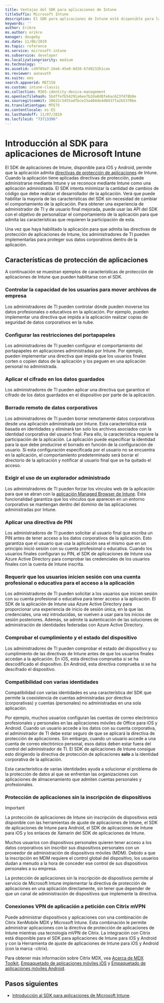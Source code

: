 ```yaml
---
title: Ventajas del SDK para aplicaciones de Intune
titleSuffix: Microsoft Intune
description: El SDK para aplicaciones de Intune está disponible para las plataformas iOS y Android y, gracias a él, podrá habilitar las características de administración de aplicaciones móviles con Microsoft Intune.
keywords: ''
author: Erikre
ms.author: erikre
manager: dougeby
ms.date: 11/06/2019
ms.topic: reference
ms.service: microsoft-intune
ms.subservice: developer
ms.localizationpriority: medium
ms.technology: ''
ms.assetid: cd9f05e7-26e6-45e0-8d38-67d8232b1cae
ms.reviewer: aanavath
ms.suite: ems
search.appverid: MET150
ms.custom: intune-classic
ms.collection: M365-identity-device-management
ms.openlocfilehash: 5bdffefb54291a6ee7b2da0d8fe6ac623f478b0e
ms.sourcegitcommit: 28622c5455adfbce25a404de4d0437fa2b5370be
ms.translationtype: MTE75
ms.contentlocale: es-ES
ms.lasthandoff: 11/07/2019
ms.locfileid: "73713396"
---
```

# <a name="microsoft-intune-app-sdk-overview"></a>Introducción al SDK para aplicaciones de Microsoft Intune
El SDK de aplicaciones de Intune, disponible para iOS y Android, permite que la aplicación admita [directivas de protección de aplicaciones](../apps/app-protection-policy.md) de Intune. Cuando la aplicación tiene aplicadas directivas de protección, puede administrarse mediante Intune y se reconoce mediante Intune como una aplicación administrada. El SDK intenta minimizar la cantidad de cambios de código que debe realizar el desarrollador de la aplicación. Verá que puede habilitar la mayoría de las características del SDK sin necesidad de cambiar el comportamiento de la aplicación. Para obtener una experiencia de administrador de TI y de usuario final mejorada, puede usar las API del SDK con el objetivo de personalizar el comportamiento de la aplicación para que admita las características que requieren la participación de esta.

Una vez que haya habilitado la aplicación para que admita las directivas de protección de aplicaciones de Intune, los administradores de TI pueden implementarlas para proteger sus datos corporativos dentro de la aplicación.

## <a name="app-protection-features"></a>Características de protección de aplicaciones

A continuación se muestran ejemplos de características de protección de aplicaciones de Intune que pueden habilitarse con el SDK.

### <a name="control-users-ability-to-move-corporate-files"></a>Controlar la capacidad de los usuarios para mover archivos de empresa
Los administradores de TI pueden controlar dónde pueden moverse los datos profesionales o educativos en la aplicación. Por ejemplo, pueden implementar una directiva que impida a la aplicación realizar copias de seguridad de datos corporativos en la nube.

### <a name="configure-clipboard-restrictions"></a>Configurar las restricciones del portapapeles
Los administradores de TI pueden configurar el comportamiento del portapapeles en aplicaciones administradas por Intune. Por ejemplo, pueden implementar una directiva que impida que los usuarios finales corten o copien datos de la aplicación y los peguen en una aplicación personal no administrada.

### <a name="enforce-encryption-on-saved-data"></a>Aplicar el cifrado en los datos guardados
Los administradores de TI pueden aplicar una directiva que garantice el cifrado de los datos guardados en el dispositivo por parte de la aplicación.

### <a name="remotely-wipe-corporate-data"></a>Borrado remoto de datos corporativos
Los administradores de TI pueden borrar remotamente datos corporativos desde una aplicación administrada por Intune. Esta característica está basada en identidades y eliminará tan solo los archivos asociados con la identidad corporativa del usuario final. Para ello, la característica requiere la participación de la aplicación. La aplicación puede especificar la identidad para la que debe producirse el borrado en función de la configuración de usuario. Si esta configuración especificada por el usuario no se encuentra en la aplicación, el comportamiento predeterminado será borrar el directorio de la aplicación y notificar al usuario final que se ha quitado el acceso.

### <a name="enforce-the-use-of-a-managed-browser"></a>Exigir el uso de un explorador administrado
Los administradores de TI pueden forzar los vínculos web de la aplicación para que se abran con la [aplicación Managed Browser de Intune](../apps/app-configuration-managed-browser.md). Esta funcionalidad garantiza que los vínculos que aparecen en un entorno corporativo se mantengan dentro del dominio de las aplicaciones administradas por Intune.

### <a name="enforce-a-pin-policy"></a>Aplicar una directiva de PIN
Los administradores de TI pueden solicitar al usuario final que escriba un PIN antes de tener acceso a los datos corporativos de la aplicación. Esto garantiza que el usuario que usa la aplicación sea el mismo que en un principio inició sesión con su cuenta profesional o educativa. Cuando los usuarios finales configuran su PIN, el SDK de aplicaciones de Intune usa Azure Active Directory para comprobar las credenciales de los usuarios finales con la cuenta de Intune inscrita.

### <a name="require-users-to-sign-in-with-a-work-or-school-account-for-app-access"></a>Requerir que los usuarios inicien sesión con una cuenta profesional o educativa para el acceso a la aplicación
Los administradores de TI pueden solicitar a los usuarios que inicien sesión con su cuenta profesional o educativa para tener acceso a la aplicación. El SDK de la aplicación de Intune usa Azure Active Directory para proporcionar una experiencia de inicio de sesión única, en la que las credenciales, una vez introducidas, se vuelven a usar para los inicios de sesión posteriores. Además, se admite la autenticación de las soluciones de administración de identidades federadas con Azure Active Directory.

### <a name="check-device-health-and-compliance"></a>Comprobar el cumplimiento y el estado del dispositivo
Los administradores de TI pueden comprobar el estado del dispositivo y su cumplimiento de las directivas de Intune antes de que los usuarios finales accedan a la aplicación. En iOS, esta directiva comprueba si se ha descodificado el dispositivo. En Android, esta directiva comprueba si se ha descifrado el dispositivo.

### <a name="support-multi-identity"></a>Compatibilidad con varias identidades
Compatibilidad con varias identidades es una característica del SDK que permite la coexistencia de cuentas administradas por directiva (corporativas) y cuentas (personales) no administradas en una sola aplicación.

Por ejemplo, muchos usuarios configuran las cuentas de correo electrónico profesionales y personales en las aplicaciones móviles de Office para iOS y Android. Cuando un usuario accede a los datos con su cuenta corporativa, el administrador de TI debe estar seguro de que se aplicará la directiva de protección de aplicaciones. Sin embargo, cuando un usuario accede a una cuenta de correo electrónico personal, esos datos deben estar fuera del control del administrador de TI. El SDK de aplicaciones de Intune consigue esto dirigiendo la directiva de protección de aplicaciones **solo** a la identidad corporativa de la aplicación.

Esta característica de varias identidades ayuda a solucionar el problema de la protección de datos al que se enfrentan las organizaciones con aplicaciones de almacenamiento que admiten cuentas personales y profesionales.
 
### <a name="app-protection-without-device-enrollment"></a>Protección de aplicaciones sin la inscripción de dispositivos

>[!IMPORTANT]
>La protección de aplicaciones de Intune sin inscripción de dispositivos está disponible con las herramientas de ajuste de aplicaciones de Intune, el SDK de aplicaciones de Intune para Android, el SDK de aplicaciones de Intune para iOS y los enlaces de Xamarin del SDK de aplicaciones de Intune.

Muchos usuarios con dispositivos personales quieren tener acceso a los datos corporativos sin inscribir sus dispositivos personales con un proveedor de administración de dispositivos móviles (MDM). Debido a que la inscripción en MDM requiere el control global del dispositivo, los usuarios dudan a menudo a la hora de conceder ese control de sus dispositivos personales a su empresa.

La protección de aplicaciones sin la inscripción de dispositivos permite al servicio de Microsoft Intune implementar la directiva de protección de aplicaciones en una aplicación directamente, sin tener que depender de que un canal de administración de dispositivos que implemente la directiva.

### <a name="on-demand-application-vpn-connections-with-citrix-mvpn"></a>Conexiones VPN de aplicación a petición con Citrix mVPN 
Puede administrar dispositivos y aplicaciones con una combinación de Citrix XenMobile MDX y Microsoft Intune. Esta combinación le permite administrar aplicaciones con la directiva de protección de aplicaciones de Intune mientras usa tecnología mVPN de Citrix. La integración con Citrix está disponible para el SDK para aplicaciones de Intune para iOS y Android y con la Herramienta de ajuste de aplicaciones de Intune para iOS y Android (con la marca -citrix).
 
Para obtener más información sobre Citrix MDX, vea [Acerca de MDX Toolkit](https://docs.citrix.com/en-us/mdx-toolkit/10/about-mdx-toolkit.html), [Empaquetado de aplicaciones móviles iOS](https://docs.citrix.com/en-us/mdx-toolkit/10/xmob-mdx-kit-app-wrap-ios.html) y [Empaquetado de aplicaciones móviles Android](https://docs.citrix.com/en-us/mdx-toolkit/10/xmob-mdx-kit-app-wrap-android.html).

## <a name="next-steps"></a>Pasos siguientes

- [Introducción al SDK para aplicaciones de Microsoft Intune](app-sdk-get-started.md).
